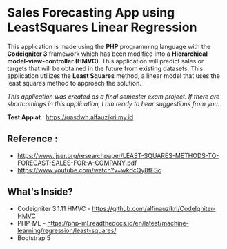 # Sales Forecasting App using LeastSquares Linear Regression

This application is made using the **PHP** programming language with the **Codeigniter 3** framework which has been modified into a **Hierarchical model-view-controller (HMVC)**. This application will predict sales or targets that will be obtained in the future from existing datasets. This application utilizes the **Least Squares** method, a linear model that uses the least squares method to approach the solution.

_This application was created as a final semester exam project. If there are shortcomings in this application, I am ready to hear suggestions from you._

**Test App at** : https://uasdwh.alfauzikri.my.id

## Reference :
- https://www.ijser.org/researchpaper/LEAST-SQUARES-METHODS-TO-FORECAST-SALES-FOR-A-COMPANY.pdf
- https://www.youtube.com/watch?v=wkdcQy8fFSc

## What's Inside?
- Codeigniter 3.1.11 HMVC - https://github.com/alfinauzikri/CodeIgniter-HMVC
- PHP-ML - https://php-ml.readthedocs.io/en/latest/machine-learning/regression/least-squares/
- Bootstrap 5


